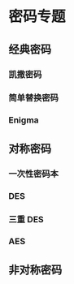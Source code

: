 # 密码专题

## 经典密码

### 凯撒密码

### 简单替换密码

### Enigma

## 对称密码

### 一次性密码本

### DES

### 三重 DES

### AES

## 非对称密码

